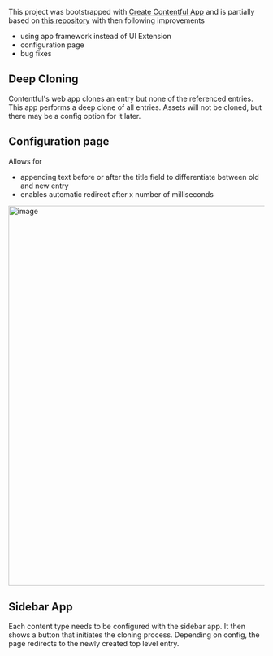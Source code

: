 This project was bootstrapped with [Create Contentful App](https://github.com/contentful/create-contentful-app) and is partially based on [this repository](https://github.com/Your-Majesty/contentful-extension-deep-copy/tree/master) with then following improvements
- using app framework instead of UI Extension
- configuration page
- bug fixes

## Deep Cloning
Contentful's web app clones an entry but none of the referenced entries. This app performs a deep clone of all entries. Assets will not be cloned, but there may be a config option for it later. 

## Configuration page
Allows for
- appending text before or after the title field to differentiate between old and new entry
- enables automatic redirect after x number of milliseconds

<img width="747" alt="image" src="https://github.com/PattoCF/deep-clone/assets/59477906/488a21a8-1b4e-43d2-8593-c5ff920a0758">

## Sidebar App
Each content type needs to be configured with the sidebar app. It then shows a button that initiates the cloning process. Depending on config, the page redirects to the newly created top level entry.
